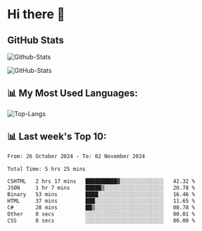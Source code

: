 # Hi there 👋

## GitHub Stats
![Github-Stats](https://github-readme-stats-sigma-five.vercel.app/api?username=ltorson&show_icons=true&theme=radical&count_private=true&show=reviews,discussions_started,discussions_answered,prs_merged,prs_merged_percentage)

![GitHub-Stats](https://github-readme-stats.vercel.app/api/wakatime?username=LeeTorson&theme=synthwave&size_weight=0.5&count_weight=0.5&title_color=36F9F6&langs_count=10&count_private=true)

## 📊 My Most Used Languages:
![Top-Langs](https://github-readme-stats-sigma-five.vercel.app/api/top-langs/?username=LTorson&layout=compact&langs_count=10)


## 📊 Last week's Top 10:
<!--START_SECTION:waka-->

```txt
From: 26 October 2024 - To: 02 November 2024

Total Time: 5 hrs 25 mins

CSHTML   2 hrs 17 mins   ██████████▓░░░░░░░░░░░░░░   42.32 %
JSON     1 hr 7 mins     █████▒░░░░░░░░░░░░░░░░░░░   20.78 %
Binary   53 mins         ████░░░░░░░░░░░░░░░░░░░░░   16.46 %
HTML     37 mins         ███░░░░░░░░░░░░░░░░░░░░░░   11.65 %
C#       28 mins         ██▒░░░░░░░░░░░░░░░░░░░░░░   08.78 %
Other    0 secs          ░░░░░░░░░░░░░░░░░░░░░░░░░   00.01 %
CSS      0 secs          ░░░░░░░░░░░░░░░░░░░░░░░░░   00.00 %
```

<!--END_SECTION:waka-->
